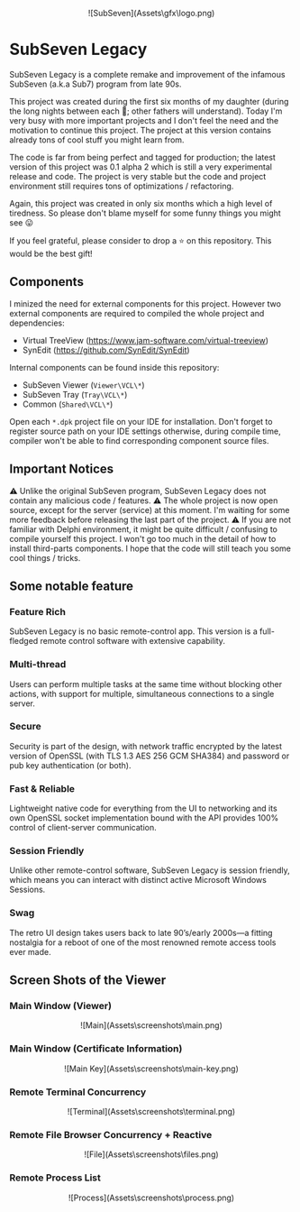 <p align="center">
![SubSeven](Assets\gfx\logo.png)
</p>

# SubSeven Legacy

SubSeven Legacy is a complete remake and improvement of the infamous SubSeven (a.k.a Sub7) program from late 90s.

This project was created during the first six months of my daughter (during the long nights between each 🍼; other fathers will understand). 
Today I'm very busy with more important projects and I don't feel the need and the motivation to continue this project. The project at this version contains already tons of cool stuff you might learn from.

The code is far from being perfect and tagged for production; the latest version of this project was 0.1 alpha 2 which is still a very experimental release and code. The project is very stable but the code and project environment still requires tons of optimizations / refactoring. 

Again, this project was created in only six months which a high level of tiredness. So please don't blame myself for some funny things you might see 😛

If you feel grateful, please consider to drop a ⭐ on this repository. This would be the best gift!

## Components

I minized the need for external components for this project. However two external components are required to compiled the whole project and dependencies:

- Virtual TreeView (https://www.jam-software.com/virtual-treeview)
- SynEdit (https://github.com/SynEdit/SynEdit)

Internal components can be found inside this repository:

- SubSeven Viewer (`Viewer\VCL\*`)
- SubSeven Tray (`Tray\VCL\*`)
- Common (`Shared\VCL\*`)

Open each `*.dpk` project file on your IDE for installation. Don't forget to register source path on your IDE settings otherwise, during compile time, compiler won't be able to find corresponding component source files.

## Important Notices

⚠️ Unlike the original SubSeven program, SubSeven Legacy does not contain any malicious code / features.
⚠️ The whole project is now open source, except for the server (service) at this moment. I'm waiting for some more feedback before releasing the last part of the project.
⚠️ If you are not familiar with Delphi environment, it might be quite difficult / confusing to compile yourself this project. I won't go too much in the detail of how to install third-parts components. I hope that the code will still teach you some cool things / tricks.

## Some notable feature

### Feature Rich

SubSeven Legacy is no basic remote-control app. This version is a full-fledged remote control software with extensive capability.

### Multi-thread

Users can perform multiple tasks at the same time without blocking other actions, with support for multiple, simultaneous connections to a single server.

### Secure

Security is part of the design, with network traffic encrypted by the latest version of OpenSSL (with TLS 1.3 AES 256 GCM SHA384) and password or pub key authentication (or both).

### Fast & Reliable

Lightweight native code for everything from the UI to networking and its own OpenSSL socket implementation bound with the API provides 100% control of client-server communication.

### Session Friendly

Unlike other remote-control software, SubSeven Legacy is session friendly, which means you can interact with distinct active Microsoft Windows Sessions.

### Swag

The retro UI design takes users back to late 90’s/early 2000s—a fitting nostalgia for a reboot of one of the most renowned remote access tools ever made.

## Screen Shots of the Viewer

### Main Window (Viewer)

<p align="center">
![Main](Assets\screenshots\main.png)
</p>

### Main Window (Certificate Information)

<p align="center">
![Main Key](Assets\screenshots\main-key.png)
</p>

### Remote Terminal Concurrency

<p align="center">
![Terminal](Assets\screenshots\terminal.png)
</p>

### Remote File Browser Concurrency + Reactive

<p align="center">
![File](Assets\screenshots\files.png)
</p>

### Remote Process List

<p align="center">
![Process](Assets\screenshots\process.png)
</p>

